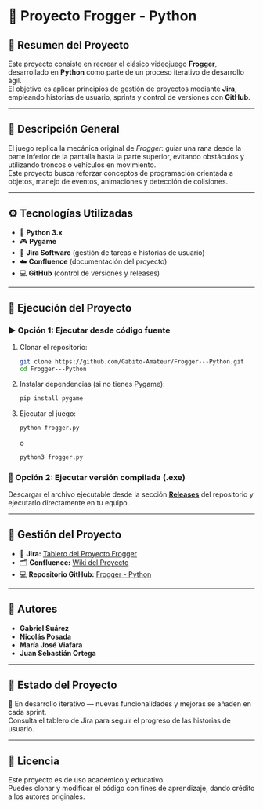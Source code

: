# 🐸 Proyecto Frogger - Python

## 📌 Resumen del Proyecto
Este proyecto consiste en recrear el clásico videojuego **Frogger**, desarrollado en **Python** como parte de un proceso iterativo de desarrollo ágil.  
El objetivo es aplicar principios de gestión de proyectos mediante **Jira**, empleando historias de usuario, sprints y control de versiones con **GitHub**.

---

## 🧠 Descripción General
El juego replica la mecánica original de *Frogger*: guiar una rana desde la parte inferior de la pantalla hasta la parte superior, evitando obstáculos y utilizando troncos o vehículos en movimiento.  
Este proyecto busca reforzar conceptos de programación orientada a objetos, manejo de eventos, animaciones y detección de colisiones.

---

## ⚙️ Tecnologías Utilizadas
- 🐍 **Python 3.x**  
- 🎮 **Pygame**  
- 🧱 **Jira Software** (gestión de tareas e historias de usuario)  
- ☁️ **Confluence** (documentación del proyecto)  
- 💻 **GitHub** (control de versiones y releases)

---

## 🚀 Ejecución del Proyecto

### ▶️ Opción 1: Ejecutar desde código fuente
1. Clonar el repositorio:
   ```bash
   git clone https://github.com/Gabito-Amateur/Frogger---Python.git
   cd Frogger---Python
   ```
2. Instalar dependencias (si no tienes Pygame):
   ```bash
   pip install pygame
   ```
3. Ejecutar el juego:
   ```bash
   python frogger.py
   ```
   o  
   ```bash
   python3 frogger.py
   ```

### 💾 Opción 2: Ejecutar versión compilada (.exe)
Descargar el archivo ejecutable desde la sección **[Releases](https://github.com/Gabito-Amateur/Frogger---Python/releases)** del repositorio y ejecutarlo directamente en tu equipo.


---

## 🧩 Gestión del Proyecto

- 🎯 **Jira:** [Tablero del Proyecto Frogger](https://capybara.atlassian.net/jira/software/projects/PF/summary?atlOrigin=eyJpIjoiOWM1NzFjZGQ5YjcwNDFmZWIxYWFjNmNjY2MxZjVlNDUiLCJwIjoiaiJ9)  
- 🗂️ **Confluence:** [Wiki del Proyecto](https://capybara.atlassian.net/wiki/x/YgFu)  
- 💻 **Repositorio GitHub:** [Frogger - Python](https://github.com/Gabito-Amateur/Frogger---Python.git)

---

## 👥 Autores
- **Gabriel Suárez**  
- **Nicolás Posada**  
- **María José Viafara**  
- **Juan Sebastián Ortega**

---

## 🏁 Estado del Proyecto
🚧 En desarrollo iterativo — nuevas funcionalidades y mejoras se añaden en cada sprint.  
Consulta el tablero de Jira para seguir el progreso de las historias de usuario.

---

## 📜 Licencia
Este proyecto es de uso académico y educativo.  
Puedes clonar y modificar el código con fines de aprendizaje, dando crédito a los autores originales.
